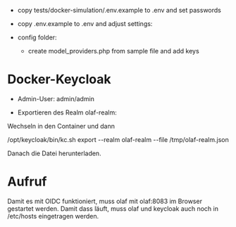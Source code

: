 * copy tests/docker-simulation/.env.example to .env and set passwords
* copy .env.example to .env and adjust settings:

* config folder:

  - create model_providers.php from sample file and add keys

# Docker-Keycloak

* Admin-User: admin/admin

* Exportieren des Realm olaf-realm: 

Wechseln in den Container und dann 

/opt/keycloak/bin/kc.sh export --realm olaf-realm --file /tmp/olaf-realm.json

Danach die Datei herunterladen.

# Aufruf

Damit es mit OIDC funktioniert, muss olaf mit olaf:8083 im Browser gestartet werden. 
Damit dass läuft, muss olaf und keycloak auch noch in /etc/hosts eingetragen werden.



